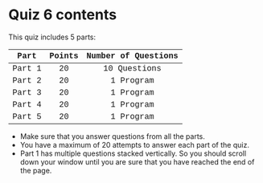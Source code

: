 # Quiz 6 contents

This quiz includes 5 parts:

<font size="0.5" face="Courier New">
<table align="center">
    <thead>
        <tr>
            <th align="center">Part</th>
            <th align="center">Points</th>
            <th align="center">Number of Questions</th>
        </tr>
    </thead>
    <tbody>
        <tr>
            <td align="center">Part 1</td>
            <td align="center">20</td>
            <td align="center">10 Questions</td>
        </tr>
        <tr>
            <td align="center">Part 2</td>
            <td align="center">20</td>
            <td align="center">1 Program</td>
        </tr>
        <tr>
            <td align="center">Part 3</td>
            <td align="center">20</td>
            <td align="center">1 Program</td>
        </tr>
        <tr>
            <td align="center">Part 4</td>
            <td align="center">20</td>
            <td align="center">1 Program</td>
        </tr>
        <tr>
            <td align="center">Part 5</td>
            <td align="center">20</td>
            <td align="center">1 Program</td>
        </tr>
    </tbody>
</table>
</font>

- Make sure that you answer questions from all the parts.
- You have a maximum of 20 attempts to answer each part of the quiz.
- Part 1 has multiple questions stacked vertically. So you should scroll down your window until you are sure that you have reached the end of the page.